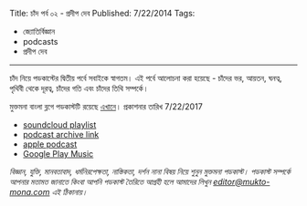 Title: চাঁদ পর্ব ০২ - প্রদীপ দেব
Published: 7/22/2014
Tags:
  - জ্যোতির্বিজ্ঞান
  - podcasts
  - প্রদীপ দেব
---
চাঁদ নিয়ে পডকাস্টের দ্বিতীয় পর্বে সবাইকে স্বাগতম। এই পর্বে আলোচনা করা হয়েছে - চাঁদের ভর, আয়তন, ঘনত্ব, পৃথিবী থেকে দূরত্ব, চাঁদের গতি এবং চাঁদের তিথি সম্পর্কে।

মুক্তমনা বাংলা ব্লগে পডকাস্টটি রয়েছে [এখানে](https://drive.google.com/open?id=14Yg2Vr6q9Ul6-UXMKxNu0Bx_nv0s6Zu4)। প্রকাশনার তারিখ 7/22/2017

- [soundcloud playlist](https://soundcloud.com/mukto-mona)
- [podcast archive link](http://web.archive.org/web/20191023151006/http://podcast.mukto-mona.com)
- [apple podcast](https://podcasts.apple.com/us/podcast/id1212085883)
- [Google Play Music](https://play.google.com/music/listen#/ps/Izc4javhi5igs66olhdfex42cxa)

_বিজ্ঞান, যুক্তি, মানবতাবাদ, ধর্মনিরপেক্ষতা, নাস্তিকতা, দর্শন নানা বিষয় নিয়ে শুনুন মুক্তমনা পডকাস্ট। পডকাস্ট সম্পর্কে আপনার মতামত জানাতে কিংবা আপনি পডকাস্ট তৈরিতে আগ্রহী হলে আমাদের লিখুন editor@mukto-mona.com এই ঠিকানায়।_
